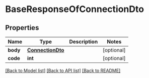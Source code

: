 # BaseResponseOfConnectionDto

## Properties
Name | Type | Description | Notes
------------ | ------------- | ------------- | -------------
**body** | [**ConnectionDto**](ConnectionDto.md) |  | [optional] 
**code** | **int** |  | [optional] 

[[Back to Model list]](../README.md#documentation-for-models) [[Back to API list]](../README.md#documentation-for-api-endpoints) [[Back to README]](../README.md)


